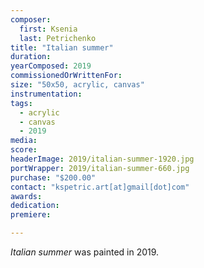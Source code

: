 ```yaml
---
composer:
  first: Ksenia
  last: Petrichenko
title: "Italian summer"
duration:
yearComposed: 2019
commissionedOrWrittenFor:
size: "50x50, acrylic, canvas"
instrumentation:
tags:
  - acrylic
  - canvas
  - 2019
media:
score:
headerImage: 2019/italian-summer-1920.jpg
portWrapper: 2019/italian-summer-660.jpg
purchase: "$200.00"
contact: "kspetric.art[at]gmail[dot]com"
awards:
dedication:
premiere:

---
```

*Italian summer* was painted in 2019.
<br><Br>

